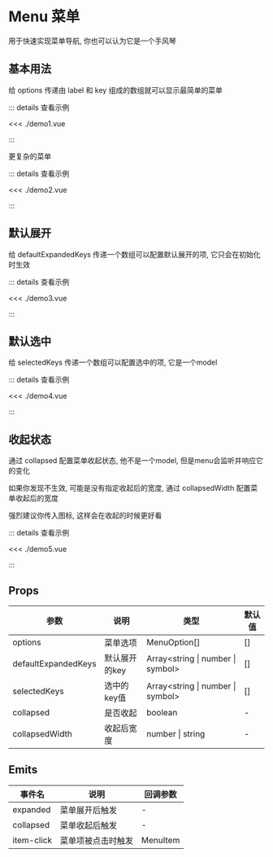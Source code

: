 # Menu 菜单

<yy-p>用于快速实现菜单导航, 你也可以认为它是一个手风琴</yy-p>

<script setup lang="ts">
  import demo1 from './demo1.vue'
  import demo2 from './demo2.vue'
  import demo3 from './demo3.vue'
  import demo4 from './demo4.vue'
  import demo5 from './demo5.vue'
</script>

## 基本用法

<yy-p>给 <yy-text code>options</yy-text> 传递由 <yy-text code>label</yy-text> 和 <yy-text code>key</yy-text> 组成的数组就可以显示最简单的菜单</yy-p>

<demo1 />

::: details 查看示例

<<< ./demo1.vue

:::

<yy-p>更复杂的菜单</yy-p>

<demo2 />

::: details 查看示例

<<< ./demo2.vue

:::

## 默认展开

<yy-p>
  给 <yy-text code>defaultExpandedKeys</yy-text> 传递一个数组可以配置默认展开的项, 它只会在初始化时生效 
</yy-p>

<demo3 />

::: details 查看示例

<<< ./demo3.vue

:::

## 默认选中

<yy-p>
  给 <yy-text code>selectedKeys</yy-text> 传递一个数组可以配置选中的项, 它是一个model
</yy-p>

<demo4 />

::: details 查看示例

<<< ./demo4.vue

:::

## 收起状态

<yy-p>通过 <yy-text code>collapsed</yy-text> 配置菜单收起状态, 他不是一个model, 但是menu会监听并响应它的变化</yy-p>

<yy-p>如果你发现不生效, 可能是没有指定收起后的宽度, 通过 <yy-text code>collapsedWidth</yy-text> 配置菜单收起后的宽度</yy-p>

<yy-p>强烈建议你传入图标, 这样会在收起的时候更好看</yy-p>

<demo5 />

::: details 查看示例

<<< ./demo5.vue

:::

## Props

| 参数                | 说明          | 类型                              | 默认值 |
| ------------------- | ------------- | --------------------------------- | ------ |
| options             | 菜单选项      | MenuOption[]                      | []     |
| defaultExpandedKeys | 默认展开的key | Array<string \| number \| symbol> | []     |
| selectedKeys        | 选中的key值   | Array<string \| number \| symbol> | []     |
| collapsed           | 是否收起      | boolean                           | -      |
| collapsedWidth      | 收起后宽度    | number \| string                  | -      |

## Emits

| 事件名     | 说明               | 回调参数 |
| ---------- | ------------------ | -------- |
| expanded   | 菜单展开后触发     | -        |
| collapsed  | 菜单收起后触发     | -        |
| item-click | 菜单项被点击时触发 | MenuItem |
